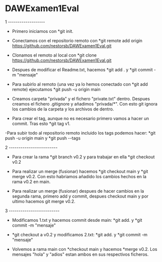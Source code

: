 # DAWExamen1Eval

1 -------------------

- Primero iniciamos con *git init.

- Conectamos con el repositorio remoto con  *git remote add origin https://github.com/nestorsb/DAWExamen1Eval.git

- Clonamos el remoto al local con *git clone https://github.com/nestorsb/DAWExamen1Eval.git

- Despues de modificar el Readme.txt, hacemos *git add . y *git commit -m "mensaje"

- Para subirlo al remoto (una vez ya lo hemos conectado con *git add remote) ejecutamos *git push -u origin main

- Creamos carpeta "privada" y el fichero "private.txt" dentro. Despues creamos el fichero .gitignore y añadimos "privada/*". Con esto git ignora los cambios de la carpeta y los archivos de dentro.

- Para crear el tag, aunque no es necesario primero vamos a hacer un commit. Tras esto *git tag v1.

-Para subir todo al repositorio remoto incluido los tags podemos hacer: *git push -u origin main y *git push --tags


2 -------------------------

- Para crear la rama *git branch v0.2 y para trabajar en ella *git checkout v0.2

- Para realizar un merge (fusionar) hacemos *git checkout main y *git merge v0.2. Con esto habriamos añadido los cambios hechos en la rama v0.2 en main.
- Para realizar un merge (fusionar) despues de hacer cambios en la segunda rama, primero add y commit, despues checkout main y por ultimo hacemos git merge v0.2. 

3 --------------------------
- Modificamos 1.txt y hacemos commit desde main:
*git add. y  *git commit -m "mensaje"

- *git checkout a v0.2 y modificamos 2.txt:
*git add. y  *git commit -m "mensaje"

- Volvemos a rama main con *checkout main y hacemos *merge v0.2. Los mensajes "hola" y "adios" estan ambos en sus respectivos ficheros. 
